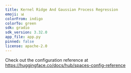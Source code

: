 ```yaml
---
title: Kernel Ridge And Gaussian Process Regression
emoji: 📊
colorFrom: indigo
colorTo: green
sdk: gradio
sdk_version: 3.32.0
app_file: app.py
pinned: false
license: apache-2.0
---
```


Check out the configuration reference at https://huggingface.co/docs/hub/spaces-config-reference
